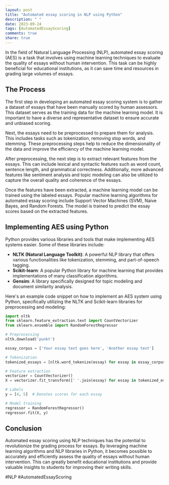 ```yaml
---
layout: post
title: "Automated essay scoring in NLP using Python"
description: " "
date: 2023-09-24
tags: [AutomatedEssayScoring]
comments: true
share: true
---
```


In the field of Natural Language Processing (NLP), automated essay scoring (AES) is a task that involves using machine learning techniques to evaluate the quality of essays without human intervention. This task can be highly beneficial for educational institutions, as it can save time and resources in grading large volumes of essays.

## The Process

The first step in developing an automated essay scoring system is to gather a dataset of essays that have been manually scored by human assessors. This dataset serves as the training data for the machine learning model. It is important to have a diverse and representative dataset to ensure accurate and unbiased scoring.

Next, the essays need to be preprocessed to prepare them for analysis. This includes tasks such as tokenization, removing stop words, and stemming. These preprocessing steps help to reduce the dimensionality of the data and improve the efficiency of the machine learning model.

After preprocessing, the next step is to extract relevant features from the essays. This can include lexical and syntactic features such as word count, sentence length, and grammatical correctness. Additionally, more advanced features like sentiment analysis and topic modeling can also be utilized to capture the overall quality and coherence of the essays.

Once the features have been extracted, a machine learning model can be trained using the labeled essays. Popular machine learning algorithms for automated essay scoring include Support Vector Machines (SVM), Naive Bayes, and Random Forests. The model is trained to predict the essay scores based on the extracted features.

## Implementing AES using Python

Python provides various libraries and tools that make implementing AES systems easier. Some of these libraries include:

- **NLTK (Natural Language Toolkit)**: A powerful NLP library that offers various functionalities like tokenization, stemming, and part-of-speech tagging.
- **Scikit-learn**: A popular Python library for machine learning that provides implementations of many classification algorithms.
- **Gensim**: A library specifically designed for topic modeling and document similarity analysis.

Here's an example code snippet on how to implement an AES system using Python, specifically utilizing the NLTK and Scikit-learn libraries for preprocessing and modeling:

```python
import nltk
from sklearn.feature_extraction.text import CountVectorizer
from sklearn.ensemble import RandomForestRegressor

# Preprocessing
nltk.download('punkt')

essay_corpus = ['Your essay text goes here', 'Another essay text']

# Tokenization
tokenized_essays = [nltk.word_tokenize(essay) for essay in essay_corpus]

# Feature extraction
vectorizer = CountVectorizer()
X = vectorizer.fit_transform([' '.join(essay) for essay in tokenized_essays])

# Labels
y = [4, 5]  # Denotes scores for each essay

# Model training
regressor = RandomForestRegressor()
regressor.fit(X, y)
```

## Conclusion

Automated essay scoring using NLP techniques has the potential to revolutionize the grading process for essays. By leveraging machine learning algorithms and NLP libraries in Python, it becomes possible to accurately and efficiently assess the quality of essays without human intervention. This can greatly benefit educational institutions and provide valuable insights to students for improving their writing skills.

#NLP #AutomatedEssayScoring